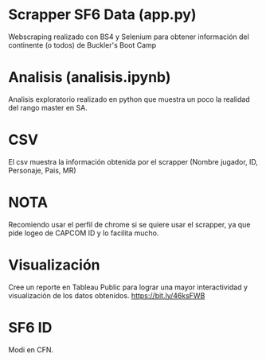 # Scrapper SF6 Data (app.py)
Webscraping realizado con BS4 y Selenium para obtener información del continente (o todos) de Buckler's Boot Camp

# Analisis (analisis.ipynb)
Analisis exploratorio realizado en python que muestra un poco la realidad del rango master en SA.

# CSV
El csv muestra la información obtenida por el scrapper (Nombre jugador, ID, Personaje, Pais, MR)

# NOTA
Recomiendo usar el perfil de chrome si se quiere usar el scrapper, ya que pide logeo de CAPCOM ID y lo facilita mucho.

# Visualización
Cree un reporte en Tableau Public para lograr una mayor interactividad y visualización de los datos obtenidos.
https://bit.ly/46ksFWB

# SF6 ID
Modi en CFN.

